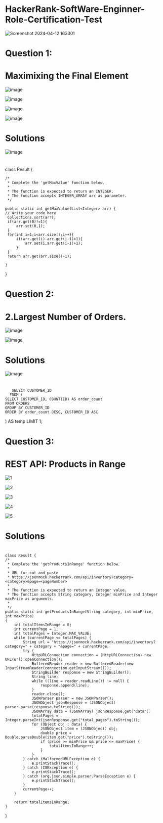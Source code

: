 # HackerRank-SoftWare-Enginner-Role-Certification-Test


![Screenshot 2024-04-12 163301](https://github.com/sanjeevkumarray/HackerRank-SoftWare-Enginner-Role-Certification-Test/assets/53333326/3b3b35f7-7f1f-4799-b79b-27965ae16bac)


 # Question 1:
 
 # Maximixing the Final Element 
 
 ![image](https://github.com/sanjeevkumarray/HackerRank-SoftWare-Enginner-Role-Certification-Test/assets/53333326/bbe9d74b-662d-45cf-9a2e-7a2ed6d51797)


 ![image](https://github.com/sanjeevkumarray/HackerRank-SoftWare-Enginner-Role-Certification-Test/assets/53333326/76388a82-b7a9-4074-8c8f-4ba42639cd10)


 ![image](https://github.com/sanjeevkumarray/HackerRank-SoftWare-Enginner-Role-Certification-Test/assets/53333326/c1dc6b68-81c6-4e7d-b5f8-00fe603f5160)

 ![image](https://github.com/sanjeevkumarray/HackerRank-SoftWare-Enginner-Role-Certification-Test/assets/53333326/3fa69a40-d7ea-4052-b393-891b266823da)


# Solutions 

![image](https://github.com/sanjeevkumarray/HackerRank-SoftWare-Enginner-Role-Certification-Test/assets/53333326/0044aec8-6fdb-4c57-bc15-6b73b38784a9)

# 

class Result {

    /*
     * Complete the 'getMaxValue' function below.
     *
     * The function is expected to return an INTEGER.
     * The function accepts INTEGER_ARRAY arr as parameter.
     */

    public static int getMaxValue(List<Integer> arr) {
    // Write your code here
     Collections.sort(arr);
     if(arr.get(0)!=1){
         arr.set(0,1);
     }
     for(int i=1;i<arr.size();i++){
         if(arr.get(i)-arr.get(i-1)>1){
             arr.set(i,arr.get(i-1)+1);
         }
     }
     return arr.get(arr.size()-1);

    }

}



# Question 2:

# 2.Largest  Number of Orders.

![image](https://github.com/sanjeevkumarray/HackerRank-SoftWare-Enginner-Role-Certification-Test/assets/53333326/1287c6ce-bf58-42ad-9248-143a6c110931)


![image](https://github.com/sanjeevkumarray/HackerRank-SoftWare-Enginner-Role-Certification-Test/assets/53333326/3c32dda0-3a02-4766-8606-9859394242fd)



# Solutions 
![image](https://github.com/sanjeevkumarray/HackerRank-SoftWare-Enginner-Role-Certification-Test/assets/53333326/d9491e42-baed-4e7d-890b-3adde013cfc1)



 
 # 

       SELECT CUSTOMER_ID
      FROM (
    SELECT CUSTOMER_ID, COUNT(ID) AS order_count
    FROM ORDERS
    GROUP BY CUSTOMER_ID
    ORDER BY order_count DESC, CUSTOMER_ID ASC
) AS temp
LIMIT 1;





# Question 3:


# REST API: Products in Range



![1](https://github.com/sanjeevkumarray/HackerRank-SoftWare-Enginner-Role-Certification-Test/assets/53333326/09a4710d-ffbe-411b-8457-7152f5461a94)

![2](https://github.com/sanjeevkumarray/HackerRank-SoftWare-Enginner-Role-Certification-Test/assets/53333326/56302338-f54d-4f46-af75-f44cf4a19dce)

![3](https://github.com/sanjeevkumarray/HackerRank-SoftWare-Enginner-Role-Certification-Test/assets/53333326/5d487156-5a31-4be6-823e-422494e5a89d)

![4](https://github.com/sanjeevkumarray/HackerRank-SoftWare-Enginner-Role-Certification-Test/assets/53333326/2bde4a52-3816-4d05-987b-8529e5f280bb)

![5](https://github.com/sanjeevkumarray/HackerRank-SoftWare-Enginner-Role-Certification-Test/assets/53333326/67c04c5d-5a38-4139-9159-8a35b4aedc4c)





# Solutions 

# 


    class Result {
    /*
     * Complete the 'getProductsInRange' function below.
     *
     * URL for cut and paste
     * https://jsonmock.hackerrank.com/api/inventory?category=<category>&page=<pageNumber>
     *
     * The function is expected to return an Integer value.
     * The function accepts String category, Integer minPrice and Integer maxPrice as arguments.
     * 
     */
    public static int getProductsInRange(String category, int minPrice, int maxPrice)
    {
        int totalItemsInRange = 0;
        int currentPage = 1;
        int totalPages = Integer.MAX_VALUE; 
        while (currentPage <= totalPages) {
            String url = "https://jsonmock.hackerrank.com/api/inventory?category=" + category + "&page=" + currentPage;
            try {
                HttpURLConnection connection = (HttpURLConnection) new URL(url).openConnection();
                BufferedReader reader = new BufferedReader(new InputStreamReader(connection.getInputStream()));
                StringBuilder response = new StringBuilder();
                String line;
                while ((line = reader.readLine()) != null) {
                    response.append(line);
                }
                reader.close();
                JSONParser parser = new JSONParser();
                JSONObject jsonResponse = (JSONObject) parser.parse(response.toString());
                JSONArray data = (JSONArray) jsonResponse.get("data");
                totalPages = Integer.parseInt(jsonResponse.get("total_pages").toString());
                for (Object obj : data) {
                    JSONObject item = (JSONObject) obj;
                    double price = Double.parseDouble(item.get("price").toString());
                    if (price >= minPrice && price <= maxPrice) {
                        totalItemsInRange++;
                    }
                }
            } catch (MalformedURLException e) {
                e.printStackTrace();
            } catch (IOException e) {
                e.printStackTrace();
            } catch (org.json.simple.parser.ParseException e) {
                e.printStackTrace();
            }
            currentPage++;
        }

        return totalItemsInRange;
    }
}





